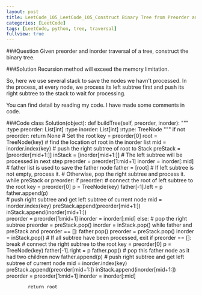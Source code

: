 ```yaml
---
layout: post
title: LeetCode_105_LeetCode_105_Construct Binary Tree from Preorder and Inorder Traversal Traversal
categories: [LeetCode]
tags: [LeetCode, python, tree, traversal]
fullview: true
---
```

###Question
Given preorder and inorder traversal of a tree, construct the binary tree.

###Solution
Recursion method will exceed the memory limitation.

So, here we use several stack to save the nodes we havn't processed. In the process, at every node, we process its left subtree first and push its right subtree to the stack to wait for processing. 

You can find detail by reading my code. I have made some comments in code.

###Code
	class Solution(object):
        def buildTree(self, preorder, inorder):
            """
            :type preorder: List[int]
            :type inorder: List[int]
            :rtype: TreeNode
            """
            if not preorder:
                return None
            # Set the root
            key = preorder[0]
            root = TreeNode(key)
            # find the location of root in the inorder list
            mid = inorder.index(key)
            # push the right subtree of root to Stack
            preStack = [preorder[mid+1:]]
            inStack = [inorder[mid+1:]]
            # The left subtree will be processed in next step
            preorder = preorder[1:mid+1]
            inorder = inorder[:mid]
            # father list is used to save the father node
            father = [root]
            # If left subtree is not empty, process it.
            # Otherwise, pop the right subtree and process it.
            while preStack or preorder:
                if preorder:
                    # connect the root of left subtree to the root
                    key = preorder[0]
                    p = TreeNode(key)
                    father[-1].left = p
                    father.append(p)                
                    # push right subtree and get left subtree of current node
                    mid = inorder.index(key)
                    preStack.append(preorder[mid+1:])
                    inStack.append(inorder[mid+1:])               
                    preorder = preorder[1:mid+1]
                    inorder = inorder[:mid]
                else:
                    # pop the right subtree
                    preorder = preStack.pop()
                    inorder = inStack.pop()
                    while father and preStack and preorder == []:
                        father.pop()
                        preorder = preStack.pop()
                        inorder = inStack.pop()
                    # If all subtree have been processed, exit
                    if preorder == []:
                        break
                    # connect the right subtree to the root
                    key = preorder[0]
                    p = TreeNode(key)
                    father[-1].right = p
                    father.pop() # pop this father node as it had two children now
                    father.append(p)
                    # push right subtree and get left subtree of current node
                    mid = inorder.index(key)
                    preStack.append(preorder[mid+1:])
                    inStack.append(inorder[mid+1:])               
                    preorder = preorder[1:mid+1]
                    inorder = inorder[:mid]

            return root